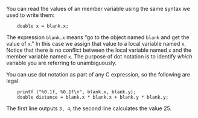 You can read the values of an member variable using the same syntax we used to write them:

```code
    double x = blank.x;
```
The expression `blank.x` means “go to the object named `blank` and get the value of `x`.”  In this case we assign that value to a local variable named `x`.  Notice that there is no conflict between the local variable named `x` and the member variable named `x`.  The purpose of dot notation is to identify *which* variable you are referring to unambiguously.

You can use dot notation as part of any C expression, so the following are legal.

```code
    printf ("%0.1f, %0.1f\n", blank.x, blank.y);
    double distance = blank.x * blank.x + blank.y * blank.y;
```
The first line outputs `3, 4`; the second line calculates the value 25.